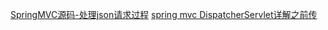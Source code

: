 
[SpringMVC源码-处理json请求过程](https://www.jianshu.com/p/9a0f83720b05)
[spring mvc DispatcherServlet详解之前传](https://www.cnblogs.com/davidwang456/p/4122842.html)